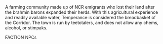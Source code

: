 A farming community made up of NCR emigrants who lost their land after the brahmin barons expanded their herds. With this agricultural experience and readily available water, Temperance is considered the breadbasket of the Corridor. The town is run by teetotalers, and does not allow any chems, alcohol, or stimpaks.  

FACTION NPCs